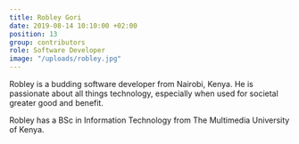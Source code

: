 ```yaml
---
title: Robley Gori
date: 2019-08-14 10:10:00 +02:00
position: 13
group: contributors
role: Software Developer
image: "/uploads/robley.jpg"
---
```


Robley is a budding software developer from Nairobi, Kenya. He is passionate about all things technology, especially when used for societal greater good and benefit.
 
Robley has a BSc in Information Technology from The Multimedia University of Kenya.